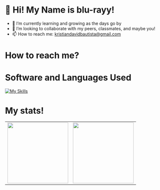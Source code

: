 # 👋 Hi! My Name is blu-rayy!
- 🌱 I’m currently learning and growing as the days go by
- 💞️ I’m looking to collaborate with my peers, classmates, and maybe you!
- 📫 How to reach me: kristiandavidbautista@gmail.com

# How to reach me?

# Software and Languages Used
[![My Skills](https://skillicons.dev/icons?i=cpp,java,html,css,vscode,figma,pr,ps,ae)](https://skillicons.dev)

# My stats!

<table>
  <tr>
    <td>
      <a href="https://github.com/blu-rayy">
        <img height="200" src="https://github-readme-stats.vercel.app/api?username=blu-rayy&show_icons=true&theme=radical" />
      </a>
    </td>
    <td>
      <a href="https://github.com/blu-rayy">
        <img height="200" src="https://github-readme-stats.vercel.app/api/top-langs?username=blu-rayy&layout=compact&langs_count=8&card_width=320" />
      </a>
    </td>
  </tr>
</table>



<!---
blu-rayy/blu-rayy is a ✨ special ✨ repository because its `README.md` (this file) appears on your GitHub profile.
You can click the Preview link to take a look at your changes.
--->

